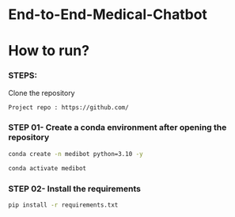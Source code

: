 # End-to-End-Medical-Chatbot

# How to run?

### STEPS:

Clone the repository

```bash
Project repo : https://github.com/
```

### STEP 01- Create a conda environment after opening the repository

```bash
conda create -n medibot python=3.10 -y
```

```bash
conda activate medibot
```

### STEP 02- Install the requirements
```bash
pip install -r requirements.txt
```